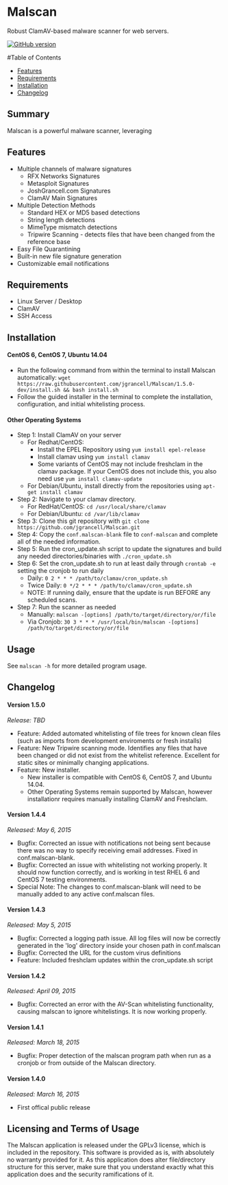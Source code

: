 Malscan
============

Robust ClamAV-based malware scanner for web servers.

[![GitHub version](https://badge.fury.io/gh/jgrancell%2FMalscan.svg)](http://badge.fury.io/gh/jgrancell%2FMalscan)

#Table of Contents
* [Features](#features)
* [Requirements](#requirements)
* [Installation](#installation)
* [Changelog](#changelog)

## Summary

Malscan is a powerful malware scanner, leveraging 

## Features
* Multiple channels of malware signatures
  * RFX Networks Signatures
  * Metasploit Signatures
  * JoshGrancell.com Signatures
  * ClamAV Main Signatures
* Multiple Detection Methods
  * Standard HEX or MD5 based detections
  * String length detections
  * MimeType mismatch detections
  * Tripwire Scanning - detects files that have been changed from the reference base
* Easy File Quarantining
* Built-in new file signature generation
* Customizable email notifications

## Requirements
* Linux Server / Desktop
* ClamAV
* SSH Access

## Installation

#### CentOS 6, CentOS 7, Ubuntu 14.04

* Run the following command from within the terminal to install Malscan automatically: `wget https://raw.githubusercontent.com/jgrancell/Malscan/1.5.0-dev/install.sh && bash install.sh`
* Follow the guided installer in the terminal to complete the installation, configuration, and initial whitelisting process.

#### Other Operating Systems
* Step 1: Install ClamAV on your server
  * For Redhat/CentOS:
    * Install the EPEL Repository using `yum install epel-release`
    * Install clamav using `yum install clamav`
    * Some variants of CentOS may not include freshclam in the clamav package. If your CentOS does not include this, you also need use `yum install clamav-update`
  * For Debian/Ubuntu, install directly from the repositories using `apt-get install clamav`
* Step 2: Navigate to your clamav directory.
  * For RedHat/CentOS: `cd /usr/local/share/clamav`
  * For Debian/Ubuntu: `cd /var/lib/clamav`
* Step 3: Clone this git repository with `git clone https://github.com/jgrancell/Malscan.git`
* Step 4: Copy the `conf.malscan-blank` file to `conf-malscan` and complete all of the needed information.
* Step 5: Run the cron_update.sh script to update the signatures and build any needed directories/binaries with `./cron_update.sh`
* Step 6: Set the cron_update.sh to run at least daily through `crontab -e` setting the cronjob to run daily
  * Daily: `0 2 * * * /path/to/clamav/cron_update.sh`
  * Twice Daily: `0 */2 * * * /path/to/clamav/cron_update.sh`
  * NOTE: If running daily, ensure that the update is run BEFORE any scheduled scans.
* Step 7: Run the scanner as needed
  * Manually: `malscan -[options] /path/to/target/directory/or/file`
  * Via Cronjob: `30 3 * * * /usr/local/bin/malscan -[options] /path/to/target/directory/or/file`
 
## Usage

See `malscan -h` for more detailed program usage.

## Changelog

#### Version 1.5.0
*Release: TBD*
* Feature: Added automated whitelisting of file trees for known clean files (such as imports from development enviroments or fresh installs)
* Feature: New Tripwire scanning mode. Identifies any files that have been changed or did not exist from the whitelist reference. Excellent for static sites or minimally changing applications.
* Feature: New installer.
  * New installer is compatible with CentOS 6, CentOS 7, and Ubuntu 14.04.
  * Other Operating Systems remain supported by Malscan, however installationr requires manually installing ClamAV and Freshclam.

#### Version 1.4.4
*Released: May 6, 2015*
* Bugfix: Corrected an issue with notifications not being sent because there was no way to specify receiving email addresses. Fixed in conf.malscan-blank.
* Bugfix: Corrected an issue with whitelisting not working properly. It should now function correctly, and is working in test RHEL 6 and CentOS 7 testing environments.
* Special Note: The changes to conf.malscan-blank will need to be manually added to any active conf.malscan files. 

#### Version 1.4.3
*Released: May 5, 2015*
* Bugfix: Corrected a logging path issue. All log files will now be correctly generated in the 'log' directory inside your chosen path in conf.malscan
* Bugfix: Corrected the URL for the custom virus definitions
* Feature: Included freshclam updates within the cron_update.sh script

#### Version 1.4.2
*Released: April 09, 2015*
* Bugfix: Corrected an error with the AV-Scan whitelisting functionality, causing malscan to ignore whitelistings. It is now working properly.

#### Version 1.4.1
*Released: March 18, 2015*
* Bugfix: Proper detection of the malscan program path when run as a cronjob or from outside of the Malscan directory.

#### Version 1.4.0
*Released: March 16, 2015*
* First offical public release

## Licensing and Terms of Usage

The Malscan application is released under the GPLv3 license, which is included in the repository. This software is provided as is, with absolutely no warranty provided for it. As this application does alter file/directory structure for this server, make sure that you understand exactly what this application does and the security ramifications of it.
